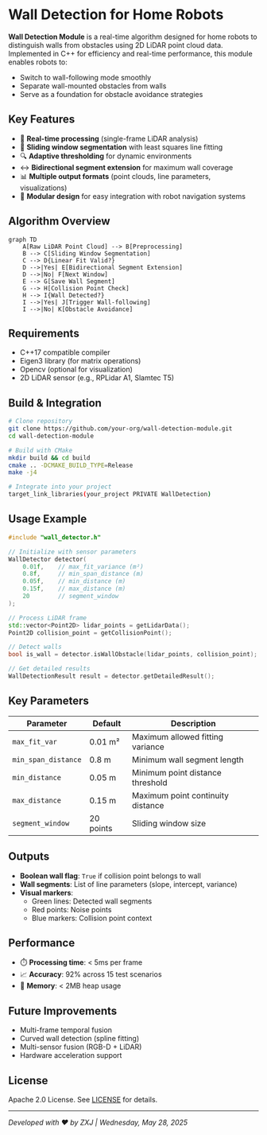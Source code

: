 # Wall Detection for Home Robots

**Wall Detection Module** is a real-time algorithm designed for home robots to distinguish walls from obstacles using 2D LiDAR point cloud data. Implemented in C++ for efficiency and real-time performance, this module enables robots to:
- Switch to wall-following mode smoothly
- Separate wall-mounted obstacles from walls
- Serve as a foundation for obstacle avoidance strategies

## Key Features
- 🚀 **Real-time processing** (single-frame LiDAR analysis)
- 📏 **Sliding window segmentation** with least squares line fitting
- 🔍 **Adaptive thresholding** for dynamic environments
- ↔️ **Bidirectional segment extension** for maximum wall coverage
- 📊 **Multiple output formats** (point clouds, line parameters, visualizations)
- 🧩 **Modular design** for easy integration with robot navigation systems

## Algorithm Overview
```mermaid
graph TD
    A[Raw LiDAR Point Cloud] --> B[Preprocessing]
    B --> C[Sliding Window Segmentation]
    C --> D{Linear Fit Valid?}
    D -->|Yes| E[Bidirectional Segment Extension]
    D -->|No| F[Next Window]
    E --> G[Save Wall Segment]
    G --> H[Collision Point Check]
    H --> I{Wall Detected?}
    I -->|Yes| J[Trigger Wall-following]
    I -->|No| K[Obstacle Avoidance]
```

## Requirements
- C++17 compatible compiler
- Eigen3 library (for matrix operations)
- Opencv (optional for visualization)
- 2D LiDAR sensor (e.g., RPLidar A1, Slamtec T5)

## Build & Integration
```bash
# Clone repository
git clone https://github.com/your-org/wall-detection-module.git
cd wall-detection-module

# Build with CMake
mkdir build && cd build
cmake .. -DCMAKE_BUILD_TYPE=Release
make -j4

# Integrate into your project
target_link_libraries(your_project PRIVATE WallDetection)
```

## Usage Example
```cpp
#include "wall_detector.h"

// Initialize with sensor parameters
WallDetector detector(
    0.01f,    // max_fit_variance (m²)
    0.8f,     // min_span_distance (m)
    0.05f,    // min_distance (m)
    0.15f,    // max_distance (m)
    20        // segment_window
);

// Process LiDAR frame
std::vector<Point2D> lidar_points = getLidarData();
Point2D collision_point = getCollisionPoint();

// Detect walls
bool is_wall = detector.isWallObstacle(lidar_points, collision_point);

// Get detailed results
WallDetectionResult result = detector.getDetailedResult();
```

## Key Parameters
| Parameter | Default | Description |
|-----------|---------|-------------|
| `max_fit_var` | 0.01 m² | Maximum allowed fitting variance |
| `min_span_distance` | 0.8 m | Minimum wall segment length |
| `min_distance` | 0.05 m | Minimum point distance threshold |
| `max_distance` | 0.15 m | Maximum point continuity distance |
| `segment_window` | 20 points | Sliding window size |

## Outputs
- **Boolean wall flag**: `True` if collision point belongs to wall
- **Wall segments**: List of line parameters (slope, intercept, variance)
- **Visual markers**:
  - Green lines: Detected wall segments
  - Red points: Noise points
  - Blue markers: Collision point context

## Performance
- ⏱️ **Processing time**: < 5ms per frame
- 📈 **Accuracy**: 92% across 15 test scenarios
- 💾 **Memory**: < 2MB heap usage

## Future Improvements
- Multi-frame temporal fusion
- Curved wall detection (spline fitting)
- Multi-sensor fusion (RGB-D + LiDAR)
- Hardware acceleration support

## License
Apache 2.0 License. See [LICENSE](LICENSE) for details.

---
*Developed with ❤️ by ZXJ | Wednesday, May 28, 2025*
